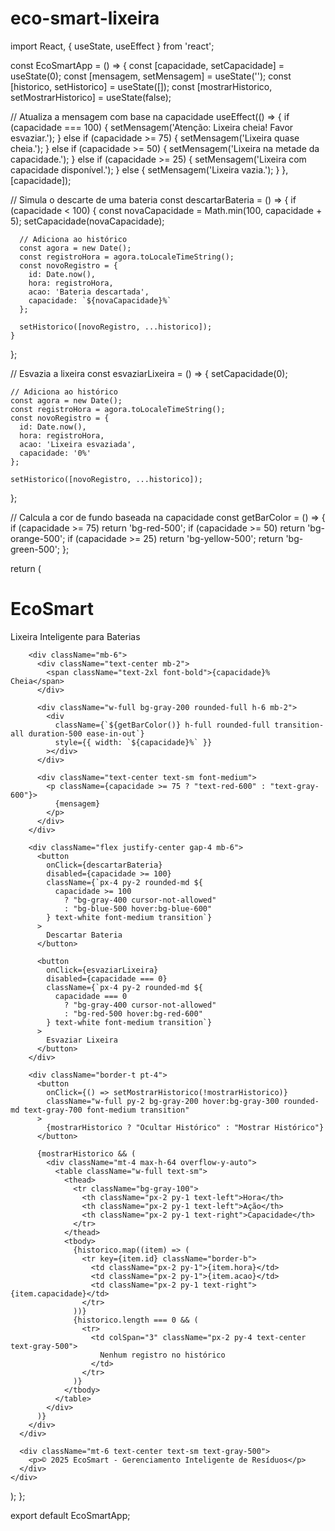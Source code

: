 # eco-smart-lixeira
import React, { useState, useEffect } from 'react';

const EcoSmartApp = () => {
  const [capacidade, setCapacidade] = useState(0);
  const [mensagem, setMensagem] = useState('');
  const [historico, setHistorico] = useState([]);
  const [mostrarHistorico, setMostrarHistorico] = useState(false);
  
  // Atualiza a mensagem com base na capacidade
  useEffect(() => {
    if (capacidade === 100) {
      setMensagem('Atenção: Lixeira cheia! Favor esvaziar.');
    } else if (capacidade >= 75) {
      setMensagem('Lixeira quase cheia.');
    } else if (capacidade >= 50) {
      setMensagem('Lixeira na metade da capacidade.');
    } else if (capacidade >= 25) {
      setMensagem('Lixeira com capacidade disponível.');
    } else {
      setMensagem('Lixeira vazia.');
    }
  }, [capacidade]);
  
  // Simula o descarte de uma bateria
  const descartarBateria = () => {
    if (capacidade < 100) {
      const novaCapacidade = Math.min(100, capacidade + 5);
      setCapacidade(novaCapacidade);
      
      // Adiciona ao histórico
      const agora = new Date();
      const registroHora = agora.toLocaleTimeString();
      const novoRegistro = {
        id: Date.now(),
        hora: registroHora,
        acao: 'Bateria descartada',
        capacidade: `${novaCapacidade}%`
      };
      
      setHistorico([novoRegistro, ...historico]);
    }
  };
  
  // Esvazia a lixeira
  const esvaziarLixeira = () => {
    setCapacidade(0);
    
    // Adiciona ao histórico
    const agora = new Date();
    const registroHora = agora.toLocaleTimeString();
    const novoRegistro = {
      id: Date.now(),
      hora: registroHora,
      acao: 'Lixeira esvaziada',
      capacidade: '0%'
    };
    
    setHistorico([novoRegistro, ...historico]);
  };
  
  // Calcula a cor de fundo baseada na capacidade
  const getBarColor = () => {
    if (capacidade >= 75) return 'bg-red-500';
    if (capacidade >= 50) return 'bg-orange-500';
    if (capacidade >= 25) return 'bg-yellow-500';
    return 'bg-green-500';
  };
  
  return (
    <div className="flex flex-col items-center justify-center min-h-screen bg-gray-100 p-4">
      <div className="w-full max-w-md bg-white rounded-lg shadow-md p-6">
        <div className="text-center mb-6">
          <h1 className="text-3xl font-bold text-green-600">EcoSmart</h1>
          <p className="text-gray-600">Lixeira Inteligente para Baterias</p>
        </div>
        
        <div className="mb-6">
          <div className="text-center mb-2">
            <span className="text-2xl font-bold">{capacidade}% Cheia</span>
          </div>
          
          <div className="w-full bg-gray-200 rounded-full h-6 mb-2">
            <div 
              className={`${getBarColor()} h-full rounded-full transition-all duration-500 ease-in-out`} 
              style={{ width: `${capacidade}%` }}
            ></div>
          </div>
          
          <div className="text-center text-sm font-medium">
            <p className={capacidade >= 75 ? "text-red-600" : "text-gray-600"}>
              {mensagem}
            </p>
          </div>
        </div>
        
        <div className="flex justify-center gap-4 mb-6">
          <button
            onClick={descartarBateria}
            disabled={capacidade >= 100}
            className={`px-4 py-2 rounded-md ${
              capacidade >= 100
                ? "bg-gray-400 cursor-not-allowed"
                : "bg-blue-500 hover:bg-blue-600"
            } text-white font-medium transition`}
          >
            Descartar Bateria
          </button>
          
          <button
            onClick={esvaziarLixeira}
            disabled={capacidade === 0}
            className={`px-4 py-2 rounded-md ${
              capacidade === 0
                ? "bg-gray-400 cursor-not-allowed"
                : "bg-red-500 hover:bg-red-600"
            } text-white font-medium transition`}
          >
            Esvaziar Lixeira
          </button>
        </div>
        
        <div className="border-t pt-4">
          <button
            onClick={() => setMostrarHistorico(!mostrarHistorico)}
            className="w-full py-2 bg-gray-200 hover:bg-gray-300 rounded-md text-gray-700 font-medium transition"
          >
            {mostrarHistorico ? "Ocultar Histórico" : "Mostrar Histórico"}
          </button>
          
          {mostrarHistorico && (
            <div className="mt-4 max-h-64 overflow-y-auto">
              <table className="w-full text-sm">
                <thead>
                  <tr className="bg-gray-100">
                    <th className="px-2 py-1 text-left">Hora</th>
                    <th className="px-2 py-1 text-left">Ação</th>
                    <th className="px-2 py-1 text-right">Capacidade</th>
                  </tr>
                </thead>
                <tbody>
                  {historico.map((item) => (
                    <tr key={item.id} className="border-b">
                      <td className="px-2 py-1">{item.hora}</td>
                      <td className="px-2 py-1">{item.acao}</td>
                      <td className="px-2 py-1 text-right">{item.capacidade}</td>
                    </tr>
                  ))}
                  {historico.length === 0 && (
                    <tr>
                      <td colSpan="3" className="px-2 py-4 text-center text-gray-500">
                        Nenhum registro no histórico
                      </td>
                    </tr>
                  )}
                </tbody>
              </table>
            </div>
          )}
        </div>
      </div>
      
      <div className="mt-6 text-center text-sm text-gray-500">
        <p>© 2025 EcoSmart - Gerenciamento Inteligente de Resíduos</p>
      </div>
    </div>
  );
};

export default EcoSmartApp;